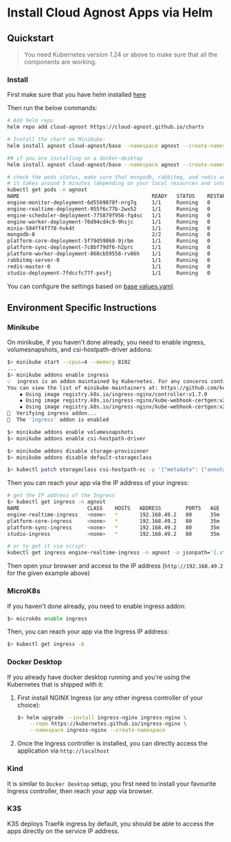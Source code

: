 # Install Cloud Agnost Apps via Helm

## Quickstart

> You need Kubernetes version 1.24 or above to make sure that all the components are working.

### Install

First make sure that you have helm installed [here](https://helm.sh/docs/intro/install/)

Then run the below commands:

```bash
# Add helm repo
helm repo add cloud-agnost https://cloud-agnost.github.io/charts

# Install the chart on MiniKube:
helm install agnost cloud-agnost/base --namespace agnost --create-namespace

## if you are installing on a docker-desktop
helm install agnost cloud-agnost/base --namespace agnost --create-namespace --set host=dockerdesktop

# check the pods status, make sure that mongodb, rabbitmq, and redis are running:
# it takes around 5 minutes (depending on your local resources and internet connection)
kubectl get pods -n agnost
NAME                                           READY   STATUS    RESTARTS      AGE
engine-monitor-deployment-6d5569878f-nrg7q     1/1     Running   0             8m8s
engine-realtime-deployment-955f6c77b-2wx52     1/1     Running   0             8m8s
engine-scheduler-deployment-775879f956-fq4sc   1/1     Running   0             8m8s
engine-worker-deployment-76d94cd4c9-9hsjc      1/1     Running   0             8m8s
minio-594ff4f778-hvk4t                         1/1     Running   0             8m8s
mongodb-0                                      2/2     Running   0             7m57s
platform-core-deployment-5f79d59868-9jrbm      1/1     Running   0             8m8s
platform-sync-deployment-7c8bf79df6-h2prc      1/1     Running   0             8m8s
platform-worker-deployment-868cb59558-rv86h    1/1     Running   0             8m8s
rabbitmq-server-0                              1/1     Running   0             7m49s
redis-master-0                                 1/1     Running   0             8m8s
studio-deployment-7fdccfc77f-pxsfj             1/1     Running   0             8m8s
```

You can configure the settings based on [base values.yaml](https://github.com/cloud-agnost/charts/blob/master/base/values.yaml).

## Environment Specific Instructions

### Minikube

On minikube, if you haven't done already, you need to enable ingress, volumesnapshots, and csi-hostpath-driver addons:

```bash
$> minikube start --cpus=4 --memory 8192
...
$> minikube addons enable ingress
💡  ingress is an addon maintained by Kubernetes. For any concerns contact minikube on GitHub.
You can view the list of minikube maintainers at: https://github.com/kubernetes/minikube/blob/master/OWNERS
    ▪ Using image registry.k8s.io/ingress-nginx/controller:v1.7.0
    ▪ Using image registry.k8s.io/ingress-nginx/kube-webhook-certgen:v20230312-helm-chart-4.5.2-28-g66a760794
    ▪ Using image registry.k8s.io/ingress-nginx/kube-webhook-certgen:v20230312-helm-chart-4.5.2-28-g66a760794
🔎  Verifying ingress addon...
🌟  The 'ingress' addon is enabled

$> minikube addons enable volumesnapshots
$> minikube addons enable csi-hostpath-driver

$> minikube addons disable storage-provisioner
$> minikube addons disable default-storageclass

$> kubectl patch storageclass csi-hostpath-sc -p '{"metadata": {"annotations":{"storageclass.kubernetes.io/is-default-class":"true"}}}'
```

Then you can reach your app via the IP address of your ingress:

```bash
# get the IP address of the Ingress
$> kubectl get ingress -n agnost
NAME                      CLASS    HOSTS   ADDRESS        PORTS   AGE
engine-realtime-ingress   <none>   *       192.168.49.2   80      35m
platform-core-ingress     <none>   *       192.168.49.2   80      35m
platform-sync-ingress     <none>   *       192.168.49.2   80      35m
studio-ingress            <none>   *       192.168.49.2   80      35m

# or to get it via script:
kubectl get ingress engine-realtime-ingress -n agnost -o jsonpath='{.status.loadBalancer.ingress[].ip}'
```

Then open your browser and access to the IP address (`http://192.168.49.2` for the given example above)

### MicroK8s

If you haven't done already, you need to enable ingress addon:

```bash
$> microk8s enable ingress
```

Then, you can reach your app via the Ingress IP address:

```bash
$> kubectl get ingress -A
```

### Docker Desktop

If you already have docker desktop running and you're using the Kubernetes that is shipped with it:

 1. First install NGINX Ingress (or any other ingress controller of your choice):

    ```bash
    $> helm upgrade --install ingress-nginx ingress-nginx \
        --repo https://kubernetes.github.io/ingress-nginx \
        --namespace ingress-nginx --create-namespace
    ```

 2. Once the Ingress controller is installed, you can directly access the application via `http://localhost`

### Kind

It is similar to `Docker Desktop` setup, you first need to install your favourite Ingress controller, then reach your app via browser.

### K3S

K3S deploys Traefik ingress by default, you should be able to access the apps directly on the service IP address.
